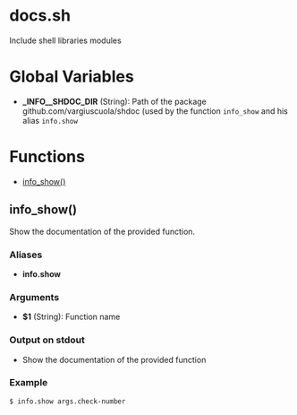 # docs.sh

Include shell libraries modules

# Global Variables

* **\_INFO__SHDOC_DIR** (String): Path of the package github.com/vargiuscuola/shdoc (used by the function `info_show` and his alias `info.show`


# Functions
* [info_show()](#info_show)


## info_show()

Show the documentation of the provided function.

### Aliases

* **info.show**

### Arguments

* **$1** (String): Function name

### Output on stdout

* Show the documentation of the provided function

### Example

```bash
$ info.show args.check-number
```


